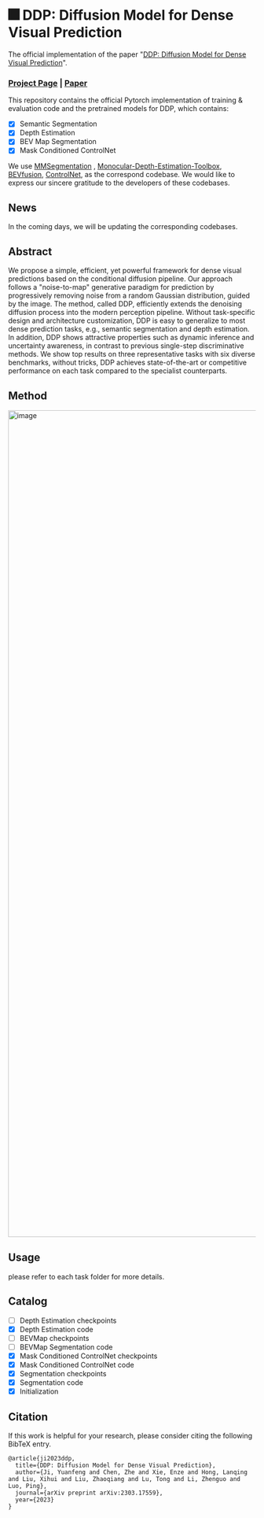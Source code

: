 # 🎆 DDP: Diffusion Model for Dense Visual Prediction

The official implementation of the paper "[DDP: Diffusion Model for Dense Visual Prediction](https://arxiv.org/abs/2303.17559)".

### [Project Page](https://github.com/JiYuanFeng/DDP) | [Paper](https://arxiv.org/abs/2303.17559)


This repository contains the official Pytorch implementation of training & evaluation code and the pretrained models for DDP, which contains:

- [x] Semantic Segmentation
- [x] Depth Estimation
- [x] BEV Map Segmentation
- [x] Mask Conditioned ControlNet

We use [MMSegmentation](https://github.com/open-mmlab/mmsegmentation) , [Monocular-Depth-Estimation-Toolbox](https://github.com/zhyever/Monocular-Depth-Estimation-Toolbox), [BEVfusion](https://github.com/mit-han-lab/bevfusion), [ControlNet](https://github.com/lllyasviel/ControlNet), as the correspond codebase.
We would like to express our sincere gratitude to the developers of these codebases.

## News
In the coming days, we will be updating the corresponding codebases.


## Abstract

We propose a simple, efficient, yet powerful framework for dense visual predictions based on the conditional diffusion pipeline. Our approach follows a "noise-to-map" generative paradigm for prediction by progressively removing noise from a random Gaussian distribution, guided by the image. The method, called DDP, efficiently extends the denoising diffusion process into the modern perception pipeline. Without task-specific design and architecture customization, DDP is easy to generalize to most dense prediction tasks, e.g., semantic segmentation and depth estimation. In addition, DDP shows attractive properties such as dynamic inference and uncertainty awareness, in contrast to previous single-step discriminative methods. We show top results on three representative tasks with six diverse benchmarks, without tricks, DDP achieves state-of-the-art or competitive performance on each task compared to the specialist counterparts.


## Method
<img width="1680" alt="image" src="https://github.com/JiYuanFeng/DDP/assets/23737120/e45b0241-79c4-4cad-886f-ec1250b61412">



## Usage
please refer to each task folder for more details.

## Catalog
- [ ] Depth Estimation checkpoints
- [x] Depth Estimation code
- [ ] BEVMap checkpoints
- [ ] BEVMap Segmentation code
- [x] Mask Conditioned ControlNet checkpoints
- [x] Mask Conditioned ControlNet code
- [x] Segmentation checkpoints
- [x] Segmentation code
- [x] Initialization

## Citation
If this work is helpful for your research, please consider citing the following BibTeX entry.
```
@article{ji2023ddp,
  title={DDP: Diffusion Model for Dense Visual Prediction},
  author={Ji, Yuanfeng and Chen, Zhe and Xie, Enze and Hong, Lanqing and Liu, Xihui and Liu, Zhaoqiang and Lu, Tong and Li, Zhenguo and Luo, Ping},
  journal={arXiv preprint arXiv:2303.17559},
  year={2023}
}
```






